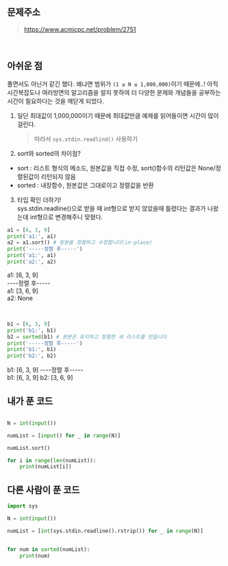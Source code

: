 ## 문제주소

> https://www.acmicpc.net/problem/2751

</br>

## 아쉬운 점

풀면서도 아닌거 같긴 했다. 왜냐면 범위가 `(1 ≤ N ≤ 1,000,000)`이기 때문에..!
아직 시간복잡도나 여러방면의 알고리즘을 알지 못하여 더 다양한 문제와 개념들을 공부하는 시간이 필요하다는 것을 깨닫게 되었다.

1. 일단 최대값이 1,000,000이기 때문에 최대값만큼 예제를 읽어들이면 시간이 많이 걸린다.

   > 따라서 `sys.stdin.readlind()` 사용하기

2. sort와 sorted의 차이점?

- sort : 리스트 형식의 메소드, 원본값을 직접 수정, sort()함수의 리턴값은 None/정렬된값이 리턴되지 않음
- sorted : 내장함수, 원본값은 그대로이고 정렬값을 반환

3. 타입 확인 더하기!  
   sys.stdin.readline()으로 받을 때 int형으로 받지 않았을때 틀렸다는 결과가 나왔는데 int형으로 변경해주니 맞혔다.

```py
a1 = [6, 3, 9]
print('a1:', a1)
a2 = a1.sort() # 원본을 정렬하고 수정합니다(in-place)
print('-----정렬 후-----')
print('a1:', a1)
print('a2:', a2)
```

a1: [6, 3, 9]  
----정렬 후-----  
a1: [3, 6, 9]  
a2: None

<br/>

```py
b1 = [6, 3, 9]
print('b1:', b1)
b2 = sorted(b1) # 원본은 유지하고 정렬한 새 리스트를 만듭니다
print('-----정렬 후-----')
print('b1:', b1)
print('b2:', b2)
```

b1: [6, 3, 9]
----정렬 후-----  
b1: [6, 3, 9]
b2: [3, 6, 9]

## 내가 푼 코드

```py

N = int(input())

numList = [input() for _ in range(N)]

numList.sort()

for i in range(len(numList)):
    print(numList[i])
```

## 다른 사람이 푼 코드

```py
import sys

N = int(input())

numList = [int(sys.stdin.readline().rstrip()) for _ in range(N)]


for num in sorted(numList):
    print(num)
```
